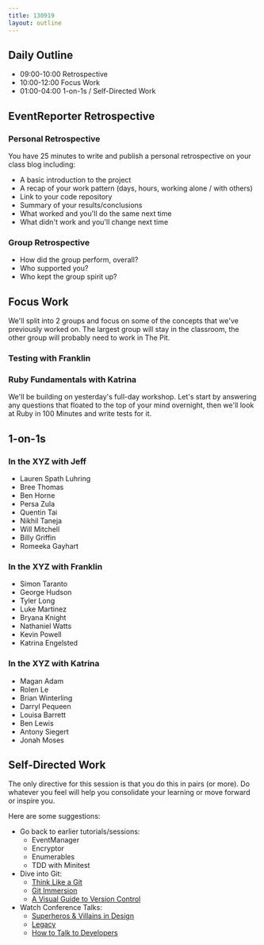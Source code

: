 ```yaml
---
title: 130919
layout: outline
---
```


## Daily Outline

* 09:00-10:00 Retrospective
* 10:00-12:00 Focus Work
* 01:00-04:00 1-on-1s / Self-Directed Work

## EventReporter Retrospective

### Personal Retrospective

You have 25 minutes to write and publish a personal retrospective on your class blog including:

* A basic introduction to the project
* A recap of your work pattern (days, hours, working alone / with others)
* Link to your code repository
* Summary of your results/conclusions
* What worked and you'll do the same next time
* What didn't work and you'll change next time

### Group Retrospective

* How did the group perform, overall?
* Who supported you?
* Who kept the group spirit up?

## Focus Work

We'll split into 2 groups and focus on some of the concepts that we've previously worked on. The largest group will stay in the classroom, the other group will probably need to work in The Pit.

### Testing with Franklin

### Ruby Fundamentals with Katrina

We'll be building on yesterday's full-day workshop. Let's start by answering any questions that floated to the top of your mind overnight, then we'll look at Ruby in 100 Minutes and write tests for it.

## 1-on-1s

### In the XYZ with Jeff

* Lauren Spath Luhring
* Bree Thomas
* Ben Horne
* Persa Zula
* Quentin Tai
* Nikhil Taneja
* Will Mitchell
* Billy Griffin
* Romeeka Gayhart

### In the XYZ with Franklin

* Simon Taranto
* George Hudson
* Tyler Long
* Luke Martinez
* Bryana Knight
* Nathaniel Watts
* Kevin Powell
* Katrina Engelsted

### In the XYZ with Katrina

* Magan Adam
* Rolen Le
* Brian Winterling
* Darryl Pequeen
* Louisa Barrett
* Ben Lewis
* Antony Siegert
* Jonah Moses

## Self-Directed Work

The only directive for this session is that you do this in pairs (or more). Do whatever you feel will help you consolidate your learning or move forward or inspire you.

Here are some suggestions:

* Go back to earlier tutorials/sessions:
  * EventManager
  * Encryptor
  * Enumerables
  * TDD with Minitest
* Dive into Git:
  * [Think Like a Git](http://think-like-a-git.net)
  * [Git Immersion](http://http://gitimmersion.com)
  * [A Visual Guide to Version Control](http://betterexplained.com/articles/a-visual-guide-to-version-control/
)
* Watch Conference Talks:
  * [Superheros & Villains in Design](http://vimeo.com/70030549)
  * [Legacy](http://www.confreaks.com/videos/1240-aloharuby2012-legacy)
  * [How to Talk to Developers](http://www.youtube.com/watch?v=l9JXH7JPjR4)
